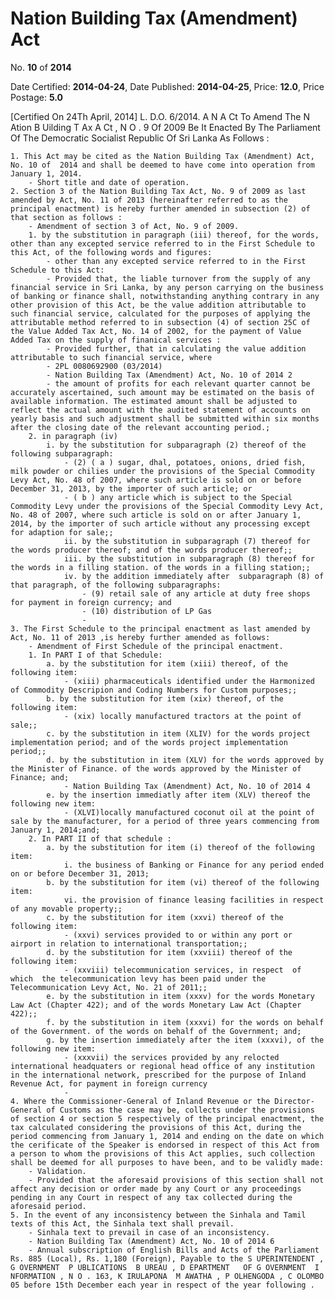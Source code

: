 # Nation Building Tax (Amendment) Act

No. **10** of **2014**

Date Certified: **2014-04-24**, Date Published: **2014-04-25**, Price: **12.0**, Price Postage: **5.0**

[Certified On 24Th April, 2014]
L. D.O. 6/2014.
A N  A Ct   To   Amend   The  N Ation  B Uilding  T Ax  A Ct , N O . 9  Of  2009
Be It Enacted By The Parliament Of The Democratic Socialist Republic Of Sri Lanka As Follows :

    1. This Act may be cited as the Nation Building Tax (Amendment) Act, No. 10 of  2014 and shall be deemed to have come into operation from January 1, 2014.
        - Short title and date of operation.
    2. Section 3 of the Nation Building Tax Act, No. 9 of 2009 as last amended by Act, No. 11 of 2013 (hereinafter referred to as the principal enactment) is hereby further amended in subsection (2) of that section as follows :
        - Amendment of section 3 of Act, No. 9 of 2009.
        1. by the substitution in paragraph (iii) thereof, for the words, other than any excepted service referred to in the First Schedule to this Act, of the following words and figures:
            - other than any excepted service referred to in the First Schedule to this Act:
            - Provided that, the liable turnover from the supply of any financial service in Sri Lanka, by any person carrying on the business of banking or finance shall, notwithstanding anything contrary in any other provision of this Act, be the value addition attributable to such financial service, calculated for the purposes of applying the attributable method referred to in subsection (4) of section 25C of  the Value Added Tax Act, No. 14 of 2002, for the payment of Value Added Tax on the supply of finanical services :
            - Provided further, that in calculating the value addition attributable to such financial service, where
            - 2PL 0080692900 (03/2014)
            - Nation Building Tax (Amendment) Act, No. 10 of 2014 2
            - the amount of profits for each relevant quarter cannot be accurately ascertained, such amount may be estimated on the basis of available information. The estimated amount shall be adjusted to reflect the actual amount with the audited statement of accounts on yearly basis and such adjustment shall be submitted within six months after the closing date of the relevant accounting period.;
        2. in paragraph (iv)
            i. by the substitution for subparagraph (2) thereof of the following subparagraph:
                - (2) ( a ) sugar, dhal, potatoes, onions, dried fish, milk powder or chilies under the provisions of the Special Commodity Levy Act, No. 48 of 2007, where such article is sold on or before December 31, 2013, by the importer of such article; or
                - ( b ) any article which is subject to the Special Commodity Levy under the provisions of the Special Commodity Levy Act, No. 48 of 2007, where such article is sold on or after January 1, 2014, by the importer of such article without any processing except for adaption for sale;;
                ii. by the substitution in subparagraph (7) thereof for the words producer thereof; and of the words producer thereof;;
                iii. by the substitution in subparagraph (8) thereof for the words in a filling station. of the words in a filling station;;
                iv. by the addition immediately after  subparagraph (8) of that paragraph, of the following subparagraphs:
                    - (9) retail sale of any article at duty free shops for payment in foreign currency; and
                    - (10) distribution of LP Gas
                    - 
    3. The First Schedule to the principal enactment as last amended by Act, No. 11 of 2013 ,is hereby further amended as follows:
        - Amendment of First Schedule of the principal enactment.
        1. In PART I of that Schedule:
            a. by the substitution for item (xiii) thereof, of the following item:
                - (xiii) pharmaceuticals identified under the Harmonized of Commodity Descripion and Coding Numbers for Custom purposes;;
            b. by the substitution for item (xix) thereof, of the following item:
                - (xix) locally manufactured tractors at the point of sale;;
            c. by the substitution in item (XLIV) for the words project implementation period; and of the words project implementation period;;
            d. by the substitution in item (XLV) for the words approved by the Minister of Finance. of the words approved by the Minister of Finance; and;
                - Nation Building Tax (Amendment) Act, No. 10 of 2014 4
            e. by the insertion immediatly after item (XLV) thereof the following new item:
                - (XLVI)locally manufactured coconut oil at the point of sale by the manufacturer, for a period of three years commencing from January 1, 2014;and;
        2. In PART II of that schedule :
            a. by the substitution for item (i) thereof of the following item:
                i. the business of Banking or Finance for any period ended on or before December 31, 2013;
            b. by the substitution for item (vi) thereof of the following item:
                vi. the provision of finance leasing facilities in respect of any movable property;;
            c. by the substitution for item (xxvi) thereof of the following item:
                - (xxvi) services provided to or within any port or airport in relation to international transportation;;
            d. by the substitution for item (xxviii) thereof of the following item:
                - (xxviii) telecommunication services, in respect  of  which  the telecommunication levy has been paid under the Telecommunication Levy Act, No. 21 of 2011;;
            e. by the substitution in item (xxxv) for the words Monetary Law Act (Chapter 422); and of the words Monetary Law Act (Chapter 422);;
            f. by the substitution in item (xxxvi) for the words on behalf of the Government. of the words on behalf of the Government; and;
            g. by the insertion immediately after the item (xxxvi), of the following new item:
                - (xxxvii) the services provided by any relocted international headquaters or regional head office of any institution in the international network, prescribed for the purpose of Inland Revenue Act, for payment in foreign currency
                - 
    4. Where the Commissioner-General of Inland Revenue or the Director-General of Customs as the case may be, collects under the provisions of section 4 or section 5 respectively of the principal enactment, the tax calculated considering the provisions of this Act, during the period commencing from January 1, 2014 and ending on the date on which the cerificate of the Speaker is endorsed in respect of this Act from a person to whom the provisions of this Act applies, such collection shall be deemed for all purposes to have been, and to be validly made:
        - Validation.
        - Provided that the aforesaid provisions of this section shall not affect any decision or order made by any Court or any proceedings pending in any Court in respect of any tax collected during the aforesaid period.
    5. In the event of any inconsistency between the Sinhala and Tamil texts of this Act, the Sinhala text shall prevail.
        - Sinhala text to prevail in case of an inconsistency.
        - Nation Building Tax (Amendment) Act, No. 10 of 2014 6
        - Annual subscription of English Bills and Acts of the Parliament Rs. 885 (Local), Rs. 1,180 (Foreign), Payable to the S UPERINTENDENT , G OVERNMENT  P UBLICATIONS  B UREAU , D EPARTMENT   OF G OVERNMENT  I NFORMATION , N O . 163, K IRULAPONA  M AWATHA , P OLHENGODA , C OLOMBO  05 before 15th December each year in respect of the year following .
